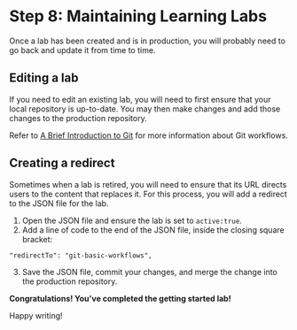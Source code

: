 # Step 8: Maintaining Learning Labs

Once a lab has been created and is in production, you will probably need to go back and update it from time to time.    

## Editing a lab
If you need to edit an existing lab, you will need to first ensure that your local repository is up-to-date. You may then make changes and add those changes to the production repository.

Refer to [A Brief Introduction to Git](https://learninglabs.cisco.com/modules/fundamentals/git-basic-workflows/step/1) for more information about Git workflows.

## Creating a redirect

Sometimes when a lab is retired, you will need to ensure that its URL directs users to the content that replaces it. For this process, you will add a redirect to the JSON file for the lab.  

1. Open the JSON file and ensure the lab is set to `active:true`.
2. Add a line of code to the end of the JSON file, inside the closing square bracket:
  ```
  "redirectTo": "git-basic-workflows",
  ```
3. Save the JSON file, commit your changes, and merge the change into the production repository.

**Congratulations! You've completed the getting started lab!**

Happy writing!
